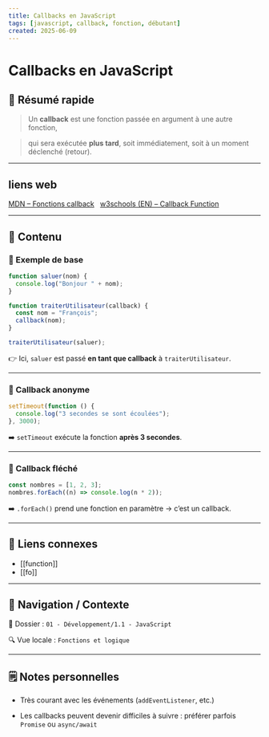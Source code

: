 ```yaml
---
title: Callbacks en JavaScript
tags: [javascript, callback, fonction, débutant]
created: 2025-06-09
---
```


# Callbacks en JavaScript

## 🧠 Résumé rapide

> Un **callback** est une fonction passée en argument à une autre fonction,  

> qui sera exécutée **plus tard**, soit immédiatement, soit à un moment déclenché (retour).

---

## liens web

[MDN – Fonctions callback](https://developer.mozilla.org/fr/docs/Glossary/Callback_function)  
[w3schools (EN) – Callback Function](https://www.w3schools.com/js/js_callback.asp)

---

## 📌 Contenu

### 📍 Exemple de base

```js
function saluer(nom) {
  console.log("Bonjour " + nom);
}  

function traiterUtilisateur(callback) {
  const nom = "François";
  callback(nom);
}

traiterUtilisateur(saluer);
```

  
👉 Ici, `saluer` est passé **en tant que callback** à `traiterUtilisateur`.

---

### 📍 Callback anonyme

```js
setTimeout(function () {
  console.log("3 secondes se sont écoulées");
}, 3000);
```

➡️ `setTimeout` exécute la fonction **après 3 secondes**.

---

### 📍 Callback fléché

```js
const nombres = [1, 2, 3];
nombres.forEach((n) => console.log(n * 2));
```

➡️ `.forEach()` prend une fonction en paramètre → c’est un callback.

---

## 🔗 Liens connexes

- [[function]]
- [[fo]]
  

---

  

## 🧭 Navigation / Contexte

  

📂 Dossier : `01 - Développement/1.1 - JavaScript`  

🔍 Vue locale : `Fonctions et logique`

  

---

  

## 🗒️ Notes personnelles

  

- Très courant avec les événements (`addEventListener`, etc.)

- Les callbacks peuvent devenir difficiles à suivre : préférer parfois `Promise` ou `async/await`